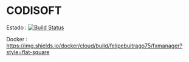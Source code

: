 # CODISOFT
 
 Estado :
 [![Build Status](https://travis-ci.com/felipebuitrago75/CODISOFT.svg?token=syyz4PztncvExrqkYPBF&branch=master)](https://travis-ci.com/felipebuitrago75/CODISOFT)
 
 Docker :
 https://img.shields.io/docker/cloud/build/felipebuitrago75/fxmanager?style=flat-square
